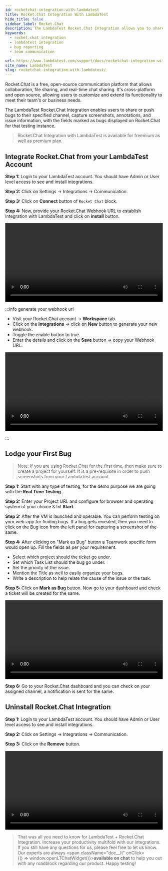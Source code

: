 ```yaml
---
id: rocketchat-integration-with-lambdatest
title: Rocket.Chat Integration With LambdaTest
hide_title: false
sidebar_label: Rocket.Chat
description: The LambdaTest Rocket.Chat Integration allows you to share or push a bug to your specified Rocket.Chat channel from the LambdaTest platform in a single click. You can share any UI observations and input with your team on Rocket.Chat anytime, by just capturing a screenshot in the middle of your test session through LambdaTest. You can also annotate the screenshot or highlight your issue or input. The fields populated by you while marking as bug through LambdaTest gets displayed as information on Rocket.Chat for that testing instance.
keywords:
  - rocket.chat integration
  - lambdatest integration
  - bug reporting
  - team communication

url: https://www.lambdatest.com/support/docs/rocketchat-integration-with-lambdatest/
site_name: LambdaTest
slug: rocketchat-integration-with-lambdatest/
---
```


<script type="application/ld+json"
      dangerouslySetInnerHTML={{ __html: JSON.stringify({
       "@context": "https://schema.org",
        "@type": "BreadcrumbList",
        "itemListElement": [{
          "@type": "ListItem",
          "position": 1,
          "name": "LambdaTest",
          "item": "https://www.lambdatest.com"
        },{
          "@type": "ListItem",
          "position": 2,
          "name": "Support",
          "item": "https://www.lambdatest.com/support/docs/"
        },{
          "@type": "ListItem",
          "position": 3,
          "name": "Rocket.Chat Integration",
          "item": "https://www.lambdatest.com/support/docs/rocketchat-integration-with-lambdatest/"
        }]
      })
    }}
></script>

Rocket.Chat is a free, open-source communication platform that allows collaboration, file sharing, and real-time chat sharing. It's cross-platform and open source, allowing users to customize and extend its functionality to meet their team's or business needs.

The LambdaTest Rocket.Chat Integration enables users to share or push bugs to their specified channel, capture screenshots, annotations, and issue information, with the fields marked as bugs displayed on Rocket.Chat for that testing instance.

> Rocket.Chat Integration with LambdaTest is available for freemium as well as premium plan.

## Integrate Rocket.Chat from your LambdaTest Account

**Step 1:** Login to your LambdaTest account. You should have Admin or User level access to see and install integrations.

**Step 2:** Click on Settings -> Integrations -> Communication.

**Step 3:** Click on **Connect** button of `Rocket Chat` block.

**Step 4:** Now, provide your Rocket.Chat Webhook URL to establish integration with LambdaTest and click on **install** button.

<video class="right-side" width="100%" controls id="vid">
<source src= {require('../assets/videos/integration/team-communication/rocketchat/rocketchat-integration.mp4').default} type="video/mp4" />
</video>

:::info generate your webhook url

- Visit your Rocket.Chat account -> **Workspace** tab.
- Click on the **Integrations** -> click on **New** button to generate your new webhook.
- Toggle the enable button to true.
- Enter the details and click on the **Save** button -> copy your Webhook URL.

<video class="right-side" width="100%" controls id="vid">
<source src= {require('../assets/videos/integration/team-communication/rocketchat/rocketchat-webhook.mp4').default} type="video/mp4" />
</video>

:::

## Lodge your First Bug

> Note: If you are using Rocket.Chat for the first time, then make sure to create a project for yourself. It is a pre-requisite in order to push screenshots from your LambdaTest account.

**Step 1:** Start with any type of testing, for the demo purpose we are going with the **Real Time Testing**.

**Step 2:** Enter your Project URL and configure for browser and operating system of your choice & hit **Start**.

**Step 3:** After the VM is launched and operable. You can perform testing on your web-app for finding bugs. If a bug gets revealed, then you need to click on the Bug icon from the left panel for capturing a screenshot of the same.

**Step 4:** After clicking on "Mark as Bug" button a Teamwork specific form would open up. Fill the fields as per your requirement.
- Select which project should the ticket go under.
- Set which Task List should the bug go under.
- Set the priority of the issue.
- Mention the Title as well to easily organize your bugs.
- Write a description to help relate the cause of the issue or the task.

**Step 5:** Click on **Mark as Bug** button. Now go to your dashboard and check a ticket will be created for the same.

<video class="right-side" width="100%" controls id="vid">
<source src= {require('../assets/videos/integration/team-communication/rocketchat/rocketchat-bug.mp4').default} type="video/mp4" />
</video>

**Step 6:** Go to your Rocket.Chat dashboard and you can check on your assigned channel, a notification is sent for the same.

## Uninstall Rocket.Chat Integration

**Step 1:** Login to your LambdaTest account. You should have Admin or User level access to see and install integrations.

**Step 2:** Click on Settings -> Integrations -> Communication.

**Step 3:** Click on the **Remove** button.

<video class="right-side" width="100%" controls id="vid">
<source src= {require('../assets/videos/integration/team-communication/rocketchat/rocketchat-remove.mp4').default} type="video/mp4" />
</video>

>That was all you need to know for LambdaTest + Rocket.Chat Integration. Increase your productivity multifold with our integrations. If you still have any questions for us, please feel free to let us know. Our experts are always <span className="doc__lt" onClick={() => window.openLTChatWidget()}>**available on chat**</span> to help you out with any roadblock regarding our product. Happy testing! 
